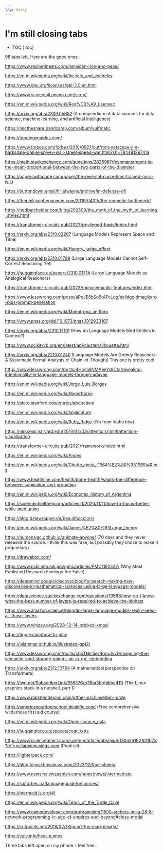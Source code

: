 ```yaml
---
tag: diary
---
```


# I'm still closing tabs

* TOC
{:toc}


98 tabs left. Here are the good ones:

https://www.recipetineats.com/jamaican-rice-and-peas/

https://en.m.wikipedia.org/wiki/Incircle_and_excircles

https://www.gnu.org/licenses/gpl-3.0.en.html

https://www.vincentsitzmann.com/siren/

https://en.m.wikipedia.org/wiki/Ren%C3%A9_Laennec

https://arxiv.org/abs/2309.05682 (A compendium of data sources for data science, machine learning, and artificial intelligence)

https://micthesnare.bandcamp.com/album/vulfmatic

https://topologyguides.com/

https://www.forbes.com/forbes/2010/0927/outfront-netscape-jim-barksdale-daniel-spivey-wall-street-speed-war.html?sh=78448129741a

https://math.stackexchange.com/questions/2825967/feynmantangent-is-the-mean-proportional-between-the-two-parts-of-the-diameter

https://paperswithcode.com/paper/the-reversal-curse-llms-trained-on-a-is-b

https://buttondown.email/hillelwayne/archive/in-defense-of/

https://thephilosophersmeme.com/2019/04/05/the-memetic-bottleneck/

https://nedbatchelder.com/blog/202309/the_myth_of_the_myth_of_learning_styles.html

https://transformer-circuits.pub/2023/privileged-basis/index.html

https://arxiv.org/abs/2310.02207 (Language Models Represent Space and Time)

https://en.m.wikipedia.org/wiki/Hungry_judge_effect

https://arxiv.org/abs/2310.01798 (Large Language Models Cannot Self-Correct Reasoning Yet)

https://huggingface.co/papers/2310.01714 (Large Language Models as Analogical Reasoners)

https://transformer-circuits.pub/2023/monosemantic-features/index.html

https://www.lesswrong.com/posts/aPeJE8bSo6rAFoLqg/solidgoldmagikarp-plus-prompt-generation

https://en.m.wikipedia.org/wiki/Monotropa_uniflora

https://www.pnas.org/doi/10.1073/pnas.1012933107

https://arxiv.org/abs//2310.17191 (How do Language Models Bind Entities in Context?)

https://www.scikit-yb.org/en/latest/api/cluster/silhouette.html

https://arxiv.org/abs/2210.01240 (Language Models Are Greedy Reasoners: A Systematic Formal Analysis of Chain-of-Thought) This one is pretty cool

https://www.lesswrong.com/posts/4Hnso8NMAeeYs8Cta/revealing-intentionality-in-language-models-through-adavae

https://en.m.wikipedia.org/wiki/Jorge_Luis_Borges

https://en.m.wikipedia.org/wiki/Hyperborea

https://plato.stanford.edu/entries/abduction/

https://en.m.wikipedia.org/wiki/Implicature

https://en.m.wikipedia.org/wiki/Ruby_Ridge (I'm from Idaho btw)

https://nlp.seas.harvard.edu/2018/04/03/attention.html#attention-visualization

https://transformer-circuits.pub/2021/framework/index.html

https://en.m.wikipedia.org/wiki/Andes

https://en.m.wikipedia.org/wiki/Ghetto_riots\_(1964%E2%80%931969)#Riots

https://www.healthline.com/health/bone-health/whats-the-difference-between-supination-and-pronation

https://en.m.wikipedia.org/wiki/Economic_history_of_Argentina

https://scienceofselfhelp.org/articles-1/2020/11/11/how-to-focus-better-while-meditating

https://blog.datawrapper.de/beautifulcolors/

https://en.m.wikipedia.org/wiki/James%E2%80%93Lange_theory

https://humanaigc.github.io/animate-anyone/ (70 days and they never released the source. I think this was fake, but possibly they chose to make it proprietary)

https://drawabox.com/

https://www.ncbi.nlm.nih.gov/pmc/articles/PMC1182327/ (Why Most Published Research Findings Are False)

https://deepmind.google/discover/blog/funsearch-making-new-discoveries-in-mathematical-sciences-using-large-language-models/

https://datascience.stackexchange.com/questions/79568/how-do-i-know-what-the-best-number-of-layers-is-required-to-achieve-the-highest

https://www.amazon.science/blog/do-large-language-models-really-need-all-those-layers

https://www.whizzy.org/2023-12-14-bricked-xmas/

https://figgie.com/how-to-play

https://jalammar.github.io/illustrated-gpt2/

https://www.lesswrong.com/posts/c6uTNm5erRrmyJvvD/mapping-the-semantic-void-strange-goings-on-in-gpt-embedding

https://arxiv.org/abs/2312.10794 (A mathematical perspective on Transformers)

https://lwn.net/SubscriberLink/955376/b3fba3bbfabbc411/ (The Linux graphics stack in a nutshell, part 1)

https://www.robkhenderson.com/p/the-machiavellian-maze

https://americanoutdoorschool.thinkific.com/ (Free comprehensive wilderness first aid course)

https://en.m.wikipedia.org/wiki/Open-source_cola

https://huggingface.co/spaces/coqui/xtts

https://www.sciencedirect.com/science/article/abs/pii/S0306261921011673?ref=collapsemusings.com (Peak oil)

https://lighterpack.com/

https://blog.tanyakhovanova.com/2023/12/four-sheep/

https://www.newsinslowspanish.com/home/news/intermediate

https://sajforbes.nz/languageguide/resources/

https://mermaid.js.org/#/

https://en.m.wikipedia.org/wiki/Tears_of_the_Turtle_Cave

https://www.gamedeveloper.com/programming/1500-archers-on-a-28-8-network-programming-in-age-of-empires-and-beyond#close-modal

https://critpoints.net/2018/02/18/good-fps-map-design/

https://calv.info/heat-pumps

Three tabs left open on my phone. I feel free.

